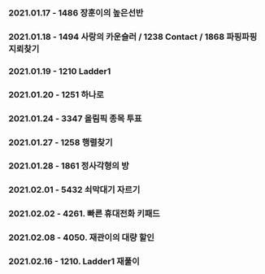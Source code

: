 ### 2021.01.17 - 1486 장훈이의 높은선반
### 2021.01.18 - 1494 사랑의 카운슬러 / 1238 Contact / 1868 파핑파핑 지뢰찾기
### 2021.01.19 - 1210 Ladder1
### 2021.01.20 - 1251 하나로
### 2021.01.24 - 3347 올림픽 종목 투표
### 2021.01.27 - 1258 행렬찾기

### 2021.01.28 - 1861 정사각형의 방

### 2021.02.01 - 5432 쇠막대기 자르기

### 2021.02.02 - 4261. 빠른 휴대전화 키패드

### 2021.02.08 - 4050. 재관이의 대량 할인

### 2021.02.16 - 1210. Ladder1 재풀이